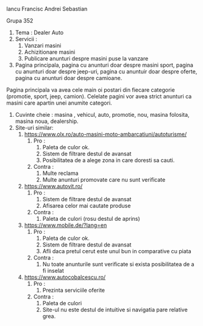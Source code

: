 ﻿Iancu Francisc Andrei Sebastian

Grupa 352

1. Tema : Dealer Auto
1. Servicii : 
   1. Vanzari masini
   1. Achizitionare masini
   1. Publicare anunturi despre masini puse la vanzare
1. Pagina principala, pagina cu anunturi doar despre masini sport, pagina cu anunturi doar despre jeep-uri, pagina cu anuntuir doar despre oferte, pagina cu anunturi doar despre camioane.

Pagina principala va avea cele main oi postari din fiecare categorie (promotie, sport, jeep, camion). Celelate pagini vor avea strict anunturi ca masini care apartin unei anumite categori.

1. Cuvinte cheie : masina , vehicul, auto, promotie, nou, masina folosita, masina noua, dealership.
1. Site-uri similar: 
   1. <https://www.olx.ro/auto-masini-moto-ambarcatiuni/autoturisme/>
      1. Pro : 
         1. Paleta de culor ok.
         1. Sistem de filtrare destul de avansat
         1. Posibilitatea de a alege zona in care doresti sa cauti.
      1. Contra :
         1. Multe reclama
         1. Multe anunturi promovate care nu sunt verificate
   1. <https://www.autovit.ro/>
      1. Pro :
         1. Sistem de filtrare destul de avansat
         1. Afisarea celor mai cautate produse
      1. Contra :
         1. Paleta de culori (rosu destul de aprins)
   1. <https://www.mobile.de/?lang=en>
      1. Pro : 
         1. Paleta de culor ok.
         1. Sistem de filtrare destul de avansat
         1. Afli daca pretul cerut este unul bun in comparative cu piata
      1. Contra :
         1. Nu toate anunturile sunt verificate si exista posibilitatea de a fi inselat
   1. <https://www.autocobalcescu.ro/>
      1. Pro : 
         1. Prezinta serviciile oferite
      1. Contra :
         1. Paleta de culori
         1. Site-ul nu este destul de intuitive si navigatia pare relative grea.


